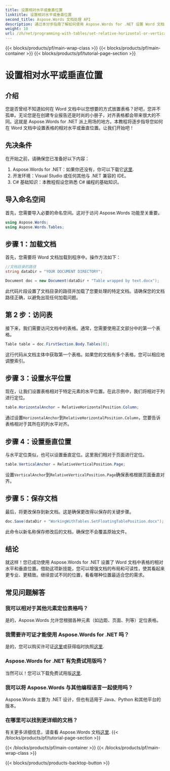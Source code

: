 ```yaml
---
title: 设置相对水平或垂直位置
linktitle: 设置相对水平或垂直位置
second_title: Aspose.Words 文档处理 API
description: 通过本分步指南了解如何使用 Aspose.Words for .NET 设置 Word 文档中表格的相对水平和垂直位置。
weight: 10
url: /zh/net/programming-with-tables/set-relative-horizontal-or-vertical-position/
---
```


{{< blocks/products/pf/main-wrap-class >}}
{{< blocks/products/pf/main-container >}}
{{< blocks/products/pf/tutorial-page-section >}}

# 设置相对水平或垂直位置

## 介绍

您是否曾经不知道如何在 Word 文档中以您想要的方式放置表格？好吧，您并不孤单。无论您是在创建专业报告还是时尚的小册子，对齐表格都会带来很大的不同。这就是 Aspose.Words for .NET 派上用场的地方。本教程将逐步指导您如何在 Word 文档中设置表格的相对水平或垂直位置。让我们开始吧！

## 先决条件

在开始之前，请确保您已准备好以下内容：

1.  Aspose.Words for .NET：如果你还没有，你可以下载它[这里](https://releases.aspose.com/words/net/).
2. 开发环境：Visual Studio 或任何其他与 .NET 兼容的 IDE。
3. C# 基础知识：本教程假设您熟悉 C# 编程的基础知识。

## 导入命名空间

首先，您需要导入必要的命名空间。这对于访问 Aspose.Words 功能至关重要。

```csharp
using Aspose.Words;
using Aspose.Words.Tables;
```

## 步骤 1：加载文档

首先，您需要将 Word 文档加载到程序中。操作方法如下：

```csharp
//文档目录的路径
string dataDir = "YOUR DOCUMENT DIRECTORY";

Document doc = new Document(dataDir + "Table wrapped by text.docx");
```

此代码片段设置了文档目录的路径并加载了您要处理的特定文档。请确保您的文档路径正确，以避免出现任何加载问题。

## 第 2 步：访问表

接下来，我们需要访问文档中的表格。通常，您需要使用正文部分中的第一个表格。

```csharp
Table table = doc.FirstSection.Body.Tables[0];
```

这行代码从文档主体中获取第一个表格。如果您的文档有多个表格，您可以相应地调整索引。

## 步骤 3：设置水平位置

现在，让我们设置表格相对于特定元素的水平位置。在此示例中，我们将相对于列进行定位。

```csharp
table.HorizontalAnchor = RelativeHorizontalPosition.Column;
```

通过设置`HorizontalAnchor`到`RelativeHorizontalPosition.Column`，您要告诉表格相对于其所在的列水平对齐。

## 步骤 4：设置垂直位置

与水平定位类似，也可以设置垂直定位。这里我们相对于页面进行定位。

```csharp
table.VerticalAnchor = RelativeVerticalPosition.Page;
```

设置`VerticalAnchor`到`RelativeVerticalPosition.Page`确保表格根据页面垂直对齐。

## 步骤 5：保存文档

最后，将更改保存到新文档。这是确保更改得以保存的关键步骤。

```csharp
doc.Save(dataDir + "WorkingWithTables.SetFloatingTablePosition.docx");
```

此命令以新名称保存修改后的文档，确保您不会覆盖原始文件。

## 结论

就这样！您已成功使用 Aspose.Words for .NET 设置了 Word 文档中表格的相对水平和垂直位置。借助这项新技能，您可以增强文档的布局和可读性，使其看起来更专业、更精致。继续尝试不同的位置，看看哪种位置最适合您的需求。

## 常见问题解答

### 我可以相对于其他元素定位表格吗？  
是的，Aspose.Words 允许您根据各种元素（如边距、页面、列等）定位表格。

### 我需要许可证才能使用 Aspose.Words for .NET 吗？  
是的，您可以购买许可证[这里](https://purchase.aspose.com/buy)或获得临时执照[这里](https://purchase.aspose.com/temporary-license/).

### Aspose.Words for .NET 有免费试用版吗？  
当然可以！您可以下载免费试用版[这里](https://releases.aspose.com/).

### 我可以将 Aspose.Words 与其他编程语言一起使用吗？  
Aspose.Words 主要为 .NET 设计，但也有适用于 Java、Python 和其他平台的版本。

### 在哪里可以找到更详细的文档？  
有关更多详细信息，请查看 Aspose.Words 文档[这里](https://reference.aspose.com/words/net/).
{{< /blocks/products/pf/tutorial-page-section >}}

{{< /blocks/products/pf/main-container >}}
{{< /blocks/products/pf/main-wrap-class >}}

{{< blocks/products/products-backtop-button >}}
